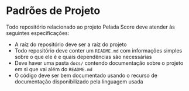 # Padrões de Projeto

Todo repositório relacionado ao projeto Pelada Score deve atender às seguintes especificações:

- A raíz do repositório deve ser a raíz do projeto
- Todo repositório deve conter um `README.md` com informações simples sobre o que ele é e quais dependências são necessárias
- Deve haver uma pasta `docs/` contendo documentação sobre o projeto em si que vai além do `README.md`
- O código deve ser bem documentado usando o recurso de documentação disponibilizado pela linguagem usada